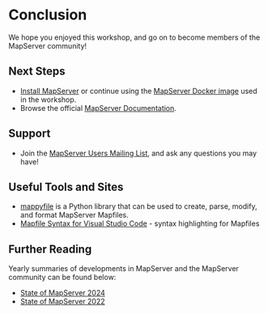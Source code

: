 # Conclusion

We hope you enjoyed this workshop, and go on to become members of the
MapServer community!

## Next Steps

- [Install MapServer](https://mapserver.org/introduction.html#installation-and-requirements) or continue using the 
  [MapServer Docker image](https://github.com/camptocamp/docker-mapserver) used in the workshop.
- Browse the official [MapServer Documentation](https://mapserver.org/documentation.html).

## Support

- Join the [MapServer Users Mailing List](https://mapserver.org/community/lists.html#mapserver-users), and ask any questions you may have!

## Useful Tools and Sites

- [mappyfile](https://mappyfile.readthedocs.io/) is a Python library that can be used to create, parse, modify, and format MapServer Mapfiles.
- [Mapfile Syntax for Visual Studio Code](https://marketplace.visualstudio.com/items?itemName=chicoff.mapfile) - syntax highlighting for Mapfiles

## Further Reading

Yearly summaries of developments in MapServer and the MapServer community
can be found below:

- [State of MapServer 2024](https://geographika.github.io/mapserver-state-2024/)
- [State of MapServer 2022](https://geographika.github.io/mapserver-state-2022/)